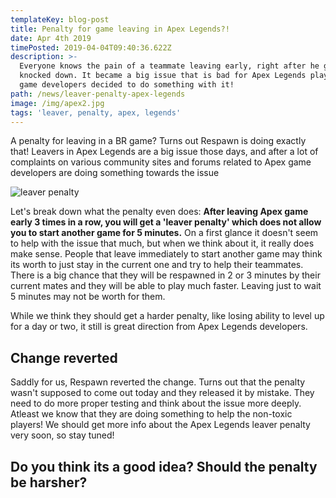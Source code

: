 ```yaml
---
templateKey: blog-post
title: Penalty for game leaving in Apex Legends?!
date: Apr 4th 2019
timePosted: 2019-04-04T09:40:36.622Z
description: >-
  Everyone knows the pain of a teammate leaving early, right after he gets
  knocked down. It became a big issue that is bad for Apex Legends players, so
  game developers decided to do something with it!
path: /news/leaver-penalty-apex-legends
image: /img/apex2.jpg
tags: 'leaver, penalty, apex, legends'
---
```

A penalty for leaving in a BR game? Turns out Respawn is doing exactly that! Leavers in Apex Legends are a big issue those days, and after a lot of complaints on various community sites and forums related to Apex game developers are doing something towards the issue

![leaver penalty](/img/apex-ban.png)

Let's break down what the penalty even does: **After leaving Apex game early 3 times in a row, you will get a 'leaver penalty' which does not allow you to start another game for 5 minutes.** On a first glance it doesn't seem to help with the issue that much, but when we think about it, it really does make sense. People that leave immediately to start another game may think its worth to just stay in the current one and try to help their teammates. There is a big chance that they will be respawned in 2 or 3 minutes by their current mates and they will be able to play much faster. Leaving just to wait 5 minutes may not be worth for them. 

While we think they should get a harder penalty, like losing ability to level up for a day or two, it still is great direction from Apex Legends developers.

## Change reverted

Saddly for us, Respawn reverted the change. Turns out that the penalty wasn't supposed to come out today and they released it by mistake. They need to do more proper testing and think about the issue more deeply. Atleast we know that they are doing something to help the non-toxic players! We should get more info about the Apex Legends leaver penalty very soon, so stay tuned!

## Do you think its a good idea? Should the penalty be harsher?
